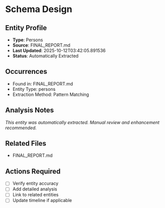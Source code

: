 # Schema Design

## Entity Profile
- **Type**: Persons
- **Source**: FINAL_REPORT.md
- **Last Updated**: 2025-10-12T03:42:05.891536
- **Status**: Automatically Extracted

## Occurrences
- Found in: FINAL_REPORT.md
- Entity Type: persons
- Extraction Method: Pattern Matching

## Analysis Notes
*This entity was automatically extracted. Manual review and enhancement recommended.*

## Related Files
- FINAL_REPORT.md

## Actions Required
- [ ] Verify entity accuracy
- [ ] Add detailed analysis
- [ ] Link to related entities
- [ ] Update timeline if applicable
